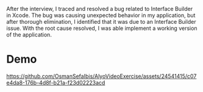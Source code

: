 After the interview, I traced and resolved a bug related to Interface Builder in Xcode. The bug was causing unexpected behavior in my application, but after thorough elimination, I identified that it was due to an Interface Builder issue. With the root cause resolved, I was able implement a working version of the application.

# Demo 

https://github.com/OsmanSefaIbis/AlyoVideoExercise/assets/24541415/c07e4da8-176b-4d8f-b21a-f23d02223acd

